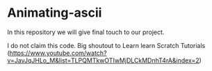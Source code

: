 # Animating-ascii
In this repository we will give final touch to our project.

I do not claim this code.
Big shoutout to Learn learn Scratch Tutorials (https://www.youtube.com/watch?v=JavJqJHLo_M&list=TLPQMTkwOTIwMjDLCkMDnhT4rA&index=2)
